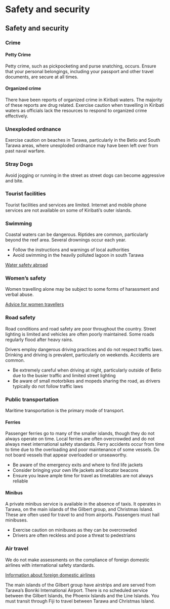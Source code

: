 # Safety and security

## Safety and security

### Crime

#### Petty Crime

Petty crime, such as pickpocketing and purse snatching, occurs. Ensure that your personal belongings, including your passport and other travel documents, are secure at all times.

#### Organized crime

There have been reports of organized crime in Kiribati waters. The majority of these reports are drug related. Exercise caution when travelling in Kiribati waters as officials lack the resources to respond to organized crime effectively.

### Unexploded ordnance

Exercise caution on beaches in Tarawa, particularly in the Betio and South Tarawa areas, where unexploded ordnance may have been left over from past naval warfare.

### Stray Dogs

Avoid jogging or running in the street as street dogs can become aggressive and bite.

### Tourist facilities

Tourist facilities and services are limited. Internet and mobile phone services are not available on some of Kiribati’s outer islands.

### Swimming

Coastal waters can be dangerous. Riptides are common, particularly beyond the reef area. Several drownings occur each year.

* Follow the instructions and warnings of local authorities
* Avoid swimming in the heavily polluted lagoon in south Tarawa

[Water safety abroad](https://travel.gc.ca/travelling/health-safety/water-safety)

### Women’s safety

Women travelling alone may be subject to some forms of harassment and verbal abuse.

[Advice for women travellers](https://travel.gc.ca/travelling/health-safety/advice-for-women-travellers "Advice for women travellers")

### Road safety

Road conditions and road safety are poor throughout the country. Street lighting is limited and vehicles are often poorly maintained. Some roads regularly flood after heavy rains.

Drivers employ dangerous driving practices and do not respect traffic laws. Drinking and driving is prevalent, particularly on weekends. Accidents are common.

* Be extremely careful when driving at night, particularly outside of Betio due to the busier traffic and limited street lighting
* Be aware of small motorbikes and mopeds sharing the road, as drivers typically do not follow traffic laws

### Public transportation

Maritime transportation is the primary mode of transport.

#### Ferries

Passenger ferries go to many of the smaller islands, though they do not always operate on time. Local ferries are often overcrowded and do not always meet international safety standards. Ferry accidents occur from time to time due to the overloading and poor maintenance of some vessels. Do not board vessels that appear overloaded or unseaworthy.

* Be aware of the emergency exits and where to find life jackets
* Consider bringing your own life jackets and locator beacons
* Ensure you leave ample time for travel as timetables are not always reliable

#### Minibus

A private minibus service is available in the absence of taxis. It operates in Tarawa, on the main islands of the Gilbert group, and Christmas Island. These are often used for travel to and from airports. Passengers must hail minibuses.

* Exercise caution on minibuses as they can be overcrowded
* Drivers are often reckless and pose a threat to pedestrians

### Air travel

We do not make assessments on the compliance of foreign domestic airlines with international safety standards.

[Information about foreign domestic airlines](https://travel.gc.ca/air/in-flight-safety#other)

The main islands of the Gilbert group have airstrips and are served from Tarawa’s Bonriki International Airport. There is no scheduled service between the Gilbert Islands, the Phoenix Islands and the Line Islands. You must transit through Fiji to travel between Tarawa and Christmas Island.